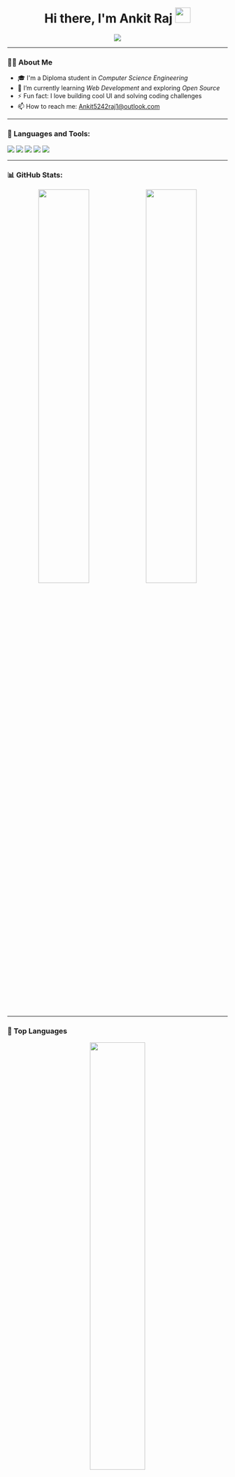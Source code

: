 <h1 align="center">Hi there, I'm Ankit Raj <img src="https://media.giphy.com/media/hvRJCLFzcasrR4ia7z/giphy.gif" width="35"></h1>

<p align="center">
  <a href="https://github.com/AnkitRajMaurya"><img src="https://readme-typing-svg.herokuapp.com?font=Fira+Code&size=22&duration=3000&pause=1000&center=true&vCenter=true&width=435&lines=Computer+Science+Student;Web+Developer;Open+Source+Enthusiast;Always+Learning+New+Things" /></a>
</p>

---

### 🙋‍♂ About Me

- 🎓 I'm a Diploma student in *Computer Science Engineering*  
- 🌱 I’m currently learning *Web Development* and exploring *Open Source*
- ⚡ Fun fact: I love building cool UI and solving coding challenges  
- 📫 How to reach me: Ankit5242raj1@outlook.com

---

### 🚀 Languages and Tools:

<p align="left"> 
  <img src="https://img.shields.io/badge/HTML5-E34F26?style=for-the-badge&logo=html5&logoColor=white"/>
  <img src="https://img.shields.io/badge/CSS3-1572B6?style=for-the-badge&logo=css3&logoColor=white"/>
  <img src="https://img.shields.io/badge/JavaScript-black?style=for-the-badge&logo=javascript"/>
  <img src="https://img.shields.io/badge/Git-F05032?style=for-the-badge&logo=git&logoColor=white"/>
  <img src="https://img.shields.io/badge/GitHub-000000?style=for-the-badge&logo=github"/>
</p>

---

### 📊 GitHub Stats:

<p align="center">
  <img src="https://github-readme-stats.vercel.app/api?username=AnkitRajMaurya&show_icons=true&theme=github_dark" width="48%" />
  <img src="https://github-readme-streak-stats.herokuapp.com?user=AnkitRajMaurya&theme=github-dark" width="48%"/>
</p>

---

### 🧠 Top Languages

<p align="center">
  <img src="https://github-readme-stats.vercel.app/api/top-langs/?username=AnkitRajMaurya&layout=compact&theme=github_dark" width="50%" />
</p>

---

### 📈 Contribution Graph

<p align="center">
  <img src="https://github-readme-activity-graph.vercel.app/graph?username=AnkitRajMaurya&theme=github-compact" />
</p>

---

### 🏆 GitHub Trophies

<p align="center">
  <img src="https://github-profile-trophy.vercel.app/?username=AnkitRajMaurya&theme=darkhub&row=1&column=6"/>
</p>

---

### 🔗 Connect with me:

<p align="left">
  <a href="https://www.linkedin.com/in/Ankit5242raj"><img src="https://img.shields.io/badge/LinkedIn-blue?style=for-the-badge&logo=linkedin&logoColor=white"/></a>
  <a href="mailto:Ankit5242raj1@outlook.com"><img src="https://img.shields.io/badge/Gmail-red?style=for-the-badge&logo=gmail&logoColor=white"/></a>
</p>
